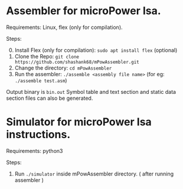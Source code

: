 # Assembler for microPower Isa.

Requirements: Linux, flex (only for compilation).

Steps:

0. Install Flex (only for compilation): `sudo apt install flex`  (optional)
1. Clone the Repo: `git clone https://github.com/shashank68/mPowAssembler.git`
2. Change the directory: `cd mPowAssembler`
3. Run the assembler: `./assemble <assembly file name>`       (for eg: `./assemble test.asm`)

Output binary is `bin.out`
Symbol table and text section and static data section files can also be generated.

# Simulator for microPower Isa instructions.

Requirements: python3

Steps:
1. Run `./simulator` inside mPowAssembler directory. ( after running assembler )
 
